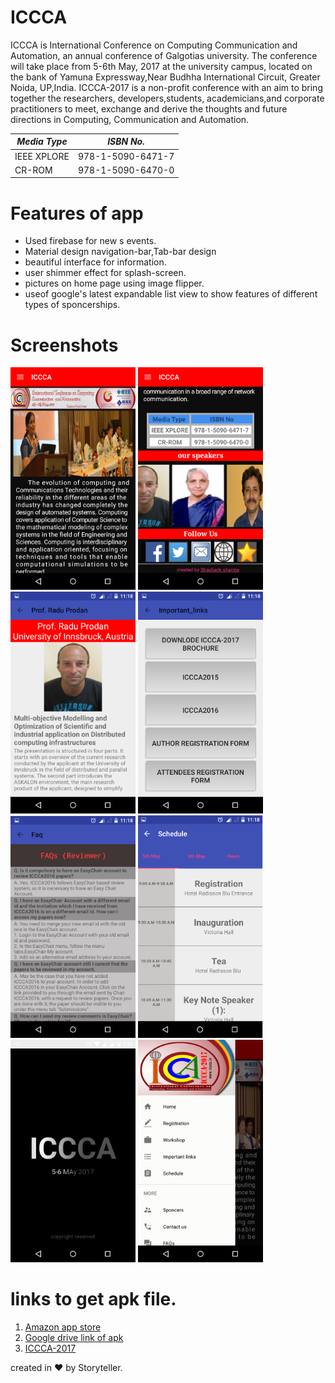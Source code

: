 #  ICCCA
ICCCA is International Conference on Computing Communication and Automation, an annual conference of Galgotias university.
The conference will take
place from 5-6th May, 2017 at the university campus, located on the bank of Yamuna Expressway,Near Budhha International Circuit, Greater
Noida, UP,India. ICCCA-2017 is a non-profit conference with an aim to bring together the researchers, developers,students, 
academicians,and corporate practitioners to meet, exchange and derive the thoughts and future directions in Computing, Communication and 
Automation.

  *Media Type* | *ISBN No.*
  ------------ | -------------
 IEEE XPLORE | 978-1-5090-6471-7
 CR-ROM | 978-1-5090-6470-0
 
 # Features of app
 
 - Used firebase for new s events.
 - Material design navigation-bar,Tab-bar design
 - beautiful interface for information.
 - user shimmer effect for splash-screen.
 - pictures on home page using image flipper.
 - useof google's latest expandable list view to show features of different types of sponcerships.
# Screenshots
<img src="/app/src/main/res/drawable-v21/1.png" width="200">    <img src="/app/src/main/res/drawable-v21/2.png" width="200">    <img src="/app/src/main/res/drawable-v21/3.png" width="200">
<img src="/app/src/main/res/drawable-v21/4.png" width="200">    <img src="/app/src/main/res/drawable-v21/5.png" width="200">    <img src="/app/src/main/res/drawable-v21/6.png" width="200">
<img src="/app/src/main/res/drawable-v21/7.png" width="200">    <img src="/app/src/main/res/drawable-v21/8.png" width="200">

# links to get apk file.
1. [Amazon app store](https://www.amazon.com/Storyteller-ICCCA/dp/B071VD8DZF/ref=cm_cr_arp_d_product_top?ie=UTF8)
2. [Google drive link of apk](https://drive.google.com/open?id=0B2hkmn0q0Nd5MHZTcTV5cmMwUzQ)
3. [ICCCA-2017](http://iccca.in/)

created in :heart: by Storyteller.

